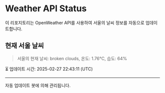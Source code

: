 
# Weather API Status

이 리포지토리는 OpenWeather API를 사용하여 서울의 날씨 정보를 자동으로 업데이트합니다.

## 현재 서울 날씨
> 서울의 현재 날씨: broken clouds, 온도: 1.76°C, 습도: 64%

⏳ 업데이트 시간: 2025-02-27 22:43:11 (UTC)

---
자동 업데이트 봇에 의해 관리됩니다.
